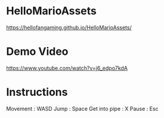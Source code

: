 # HelloMarioAssets
https://hellofangaming.github.io/HelloMarioAssets/
# Demo Video
https://www.youtube.com/watch?v=j6_edpo7kdA
# Instructions
Movement : WASD
Jump : Space
Get into pipe : X
Pause : Esc
